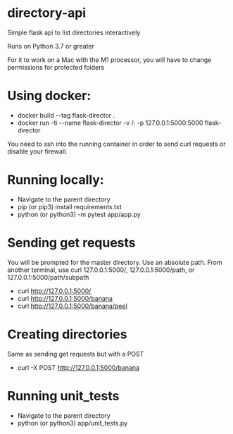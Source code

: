 # directory-api
Simple flask api to list directories interactively

Runs on Python 3.7 or greater

For it to work on a Mac with the M1 processor, you will have to change permissions for protected folders

# Using docker:
  - docker build --tag flask-director .
  - docker run -ti --name flask-director -v /:<path to app.py>  -p 127.0.0.1:5000:5000 flask-director

You need to ssh into the running container in order to send curl requests or disable your firewall.

# Running locally:
  - Navigate to the parent directory
  - pip (or pip3) install requirements.txt
  - python (or python3) -m pytest app/app.py
  
 # Sending get requests
 You will be prompted for the master directory.  Use an absolute path.
 From another terminal, use curl 127.0.0.1:5000/, 127.0.0.1:5000/path, or 127.0.0.1:5000/path/subpath
 
  - curl http://127.0.0.1:5000/
  - curl http://127.0.0.1:5000/banana
  - curl http://127.0.0.1:5000/banana/peel
 
 # Creating directories
 Same as sending get requests but with a POST
 - curl -X POST http://127.0.0.1:5000/banana
 
 # Running unit_tests
  - Navigate to the parent directory
  - python (or python3) app/unit_tests.py

